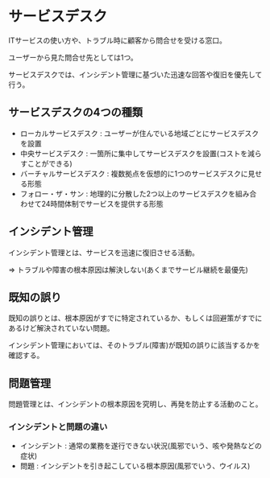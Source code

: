 # サービスデスク

ITサービスの使い方や、トラブル時に顧客から問合せを受ける窓口。

ユーザーから見た問合せ先としては1つ。

サービスデスクでは、インシデント管理に基づいた迅速な回答や復旧を優先して行う。

## サービスデスクの4つの種類

- ローカルサービスデスク : ユーザーが住んでいる地域ごとにサービスデスクを設置
- 中央サービスデスク : 一箇所に集中してサービスデスクを設置(コストを減らすことができる)
- バーチャルサービスデスク : 複数拠点を仮想的に1つのサービスデスクに見せる形態
- フォロー・ザ・サン : 地理的に分散した2つ以上のサービスデスクを組み合わせて24時間体制でサービスを提供する形態

## インシデント管理

インシデント管理とは、サービスを迅速に復旧させる活動。

=> トラブルや障害の根本原因は解決しない(あくまでサービル継続を最優先)

## 既知の誤り

既知の誤りとは、根本原因がすでに特定されているか、もしくは回避策がすでにあるけど解決されていない問題。

インシデント管理においては、そのトラブル(障害)が既知の誤りに該当するかを確認する。

## 問題管理

問題管理とは、インシデントの根本原因を究明し、再発を防止する活動のこと。

### インシデントと問題の違い

- インシデント : 通常の業務を遂行できない状況(風邪でいう、咳や発熱などの症状)
- 問題 : インシデントを引き起こしている根本原因(風邪でいう、ウイルス)

